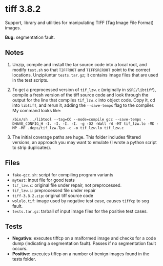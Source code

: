 # tiff 3.8.2

Support, library and utilities for manipulating TIFF (Tag Image File Format)
images.

**Bug:** segmentation fault.

## Notes

1.  Unzip, compile and install the tar source code into a local root, and modify
    `test.sh` so that `TIFFROOT` and `TIFFSRCROOT` point to the correct locations.
    Unzip/untar `tests.tar.gz`; it contains image files that are used in the test scripts.

2.  To get a preprocessed version of `tif_lzw.c` (originally in `$SRC/libtiff`),
    compile a fresh version of the tiff source code and look through the output for
    the line that compiles `tif_lzw.c` into object code. Copy it, cd into `libtiff`, and
    rerun it, adding the `--save-temps` flag to the compiler. My command looks like:

    ```
    /bin/sh ../libtool --tag=CC --mode=compile gcc --save-temps -DHAVE_CONFIG_H -I. -I. -I. -I. -g -O2 -Wall -W -MT tif_lzw.lo -MD -MP -MF .deps/tif_lzw.Tpo -c -o tif_lzw.lo tif_lzw.c
    ```

3.  The initial coverage paths are huge. This folder includes filtered versions,
    an approach you may want to emulate (I wrote a python script to strip
    duplicates).

## Files

* `fake-gcc.sh`: script for compiling program variants
* `mytest`: input file for good tests
* `tif_lzw.c`: original file under repair, not preprocessed.
* `tif_lzw.i`: preprocessed file under repair
* `tiff-3.8.2.zip`: original tiff source code
* `wololo.tif`: image used by negative test case, causes `tiffcp` to seg fault. 
* `tests.tar.gz`: tarball of input image files for the positive test cases.

## Tests

* **Negative:** executes tiffcp on a malformed image and checks for a code dump
  (indicating a segmentation fault). Passes if no segmentation fault occurs.
* **Positive:** executes tiffcp on a number of benign images found in the tests
  folder.


